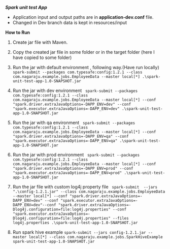 ***Spark unit test App***

- Application input and output paths are in **application-dev.conf** file.
- Changed in Dev branch data is kept in resources/input

**How to Run**
1. Create jar file  with Maven.
2. Copy the created jar file in some folder or in the target folder (here I have copied to some folder)
3. Run the jar with default environment , following way.(Have run locally)
``` spark-submit --packages com.typesafe:config:1.2.1 --class com.nagaraju.example.jobs.EmployeeData --master local[*] .\spark-unit-test-app-1.0-SNAPSHOT.jar ```
4. Run the jar with dev environment
``` spark-submit --packages com.typesafe:config:1.2.1 --class com.nagaraju.example.jobs.EmployeeData --master local[*] --conf "spark.driver.extraJavaOptions=-DAPP_ENV=dev" --conf "spark.executor.extraJavaOptions=-DAPP_ENV=dev" .\spark-unit-test-app-1.0-SNAPSHOT.jar```

5. Run the jar with qa environment
``` spark-submit --packages com.typesafe:config:1.2.1 --class com.nagaraju.example.jobs.EmployeeData --master local[*] --conf "spark.driver.extraJavaOptions=-DAPP_ENV=qa" --conf "spark.executor.extraJavaOptions=-DAPP_ENV=qa" .\spark-unit-test-app-1.0-SNAPSHOT.jar```

5. Run the jar with prod environment
``` spark-submit --packages com.typesafe:config:1.2.1 --class com.nagaraju.example.jobs.EmployeeData --master local[*] --conf "spark.driver.extraJavaOptions=-DAPP_ENV=prod" --conf "spark.executor.extraJavaOptions=-DAPP_ENV=prod" .\spark-unit-test-app-1.0-SNAPSHOT.jar```

6. Run the jar file with custom log4j property file 
``` spark-submit  --jars ".\config-1.2.1.jar" --class com.nagaraju.example.jobs.EmployeeData --master local[*] --conf "spark.driver.extraJavaOptions=-DAPP_ENV=dev" --conf "spark.executor.extraJavaOptions=-DAPP_ENV=dev"--conf "spark.driver.extraJavaOptions=-Dlog4j.configuration=file:log4j.properties" --conf "spark.executor.extraJavaOptions=-Dlog4j.configuration=file:log4j.properties" --files log4j.properties .\spark-unit-test-app-1.0-SNAPSHOT.jar```
7. Run spark hive example 
```spark-submit --jars config-1.2.1.jar --master local[*] --class com.nagaraju.example.jobs.SparkHiveExample spark-unit-test-app-1.0-SNAPSHOT.jar```
